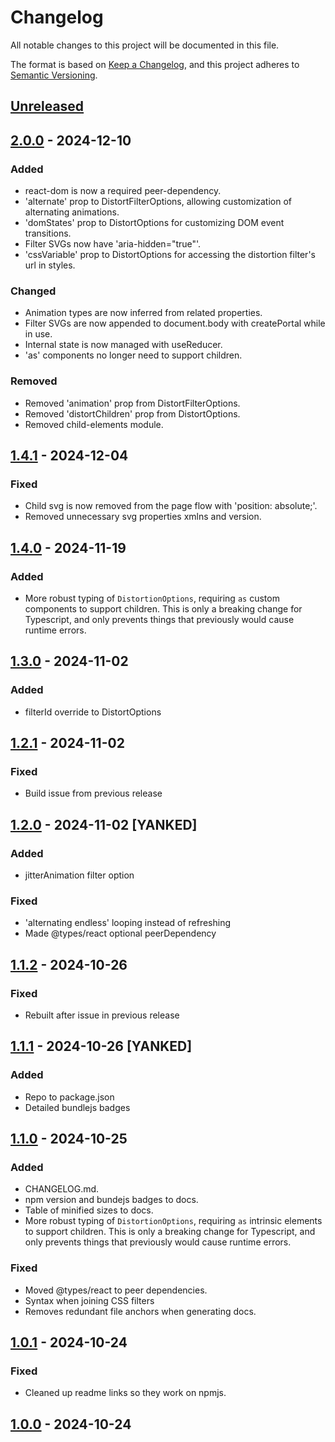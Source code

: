 # Changelog
All notable changes to this project will be documented in this file.

The format is based on [Keep a Changelog](https://keepachangelog.com/en/1.1.0/),
and this project adheres to [Semantic Versioning](https://semver.org/spec/v2.0.0.html).

## [Unreleased]

## [2.0.0] - 2024-12-10
### Added
- react-dom is now a required peer-dependency.
- 'alternate' prop to DistortFilterOptions, allowing customization of alternating animations.
- 'domStates' prop to DistortOptions for customizing DOM event transitions.
- Filter SVGs now have 'aria-hidden="true"'.
- 'cssVariable' prop to DistortOptions for accessing the distortion filter's url in styles.

### Changed
- Animation types are now inferred from related properties.
- Filter SVGs are now appended to document.body with createPortal while in use.
- Internal state is now managed with useReducer.
- 'as' components no longer need to support children.

### Removed
- Removed 'animation' prop from DistortFilterOptions.
- Removed 'distortChildren' prop from DistortOptions.
- Removed child-elements module.

## [1.4.1] - 2024-12-04
### Fixed
- Child svg is now removed from the page flow with 'position: absolute;'.
- Removed unnecessary svg properties xmlns and version.

## [1.4.0] - 2024-11-19
### Added
- More robust typing of `DistortionOptions`, requiring `as` custom components to support children.
    This is only a breaking change for Typescript, and only prevents things that previously
    would cause runtime errors.

## [1.3.0] - 2024-11-02
### Added
- filterId override to DistortOptions

## [1.2.1] - 2024-11-02
### Fixed
- Build issue from previous release

## [1.2.0] - 2024-11-02 [YANKED]
### Added
- jitterAnimation filter option

### Fixed
- 'alternating endless' looping instead of refreshing
- Made @types/react optional peerDependency

## [1.1.2] - 2024-10-26
### Fixed
- Rebuilt after issue in previous release

## [1.1.1] - 2024-10-26 [YANKED]
### Added
- Repo to package.json
- Detailed bundlejs badges

## [1.1.0] - 2024-10-25
### Added
- CHANGELOG.md.
- npm version and bundejs badges to docs.
- Table of minified sizes to docs.
- More robust typing of `DistortionOptions`, requiring `as` intrinsic elements to support children.
    This is only a breaking change for Typescript, and only prevents things that previously
    would cause runtime errors.

### Fixed
- Moved @types/react to peer dependencies.
- Syntax when joining CSS filters
- Removes redundant file anchors when generating docs.

## [1.0.1] - 2024-10-24
### Fixed
- Cleaned up readme links so they work on npmjs.

## [1.0.0] - 2024-10-24

[Unreleased]: https://github.com/cbunt/react-distortion/compare/v2.0.0...HEAD
[2.0.0]: https://github.com/cbunt/react-distortion/compare/v1.4.1...v2.0.0
[1.4.1]: https://github.com/cbunt/react-distortion/compare/v1.4.0...v1.4.1
[1.4.0]: https://github.com/cbunt/react-distortion/compare/v1.3.0...v1.4.0
[1.3.0]: https://github.com/cbunt/react-distortion/compare/v1.2.1...v1.3.0
[1.2.1]: https://github.com/cbunt/react-distortion/compare/v1.2.0...v1.2.1
[1.2.0]: https://github.com/cbunt/react-distortion/compare/v1.1.2...v1.2.0
[1.1.2]: https://github.com/cbunt/react-distortion/compare/v1.1.1...v1.1.2
[1.1.1]: https://github.com/cbunt/react-distortion/compare/v1.1.0...v1.1.1
[1.1.0]: https://github.com/cbunt/react-distortion/compare/v1.0.1...v1.1.0
[1.0.1]: https://github.com/cbunt/react-distortion/compare/v1.0.0...v1.0.1
[1.0.0]: https://github.com/cbunt/react-distortion/releases/tag/v1.0.0
